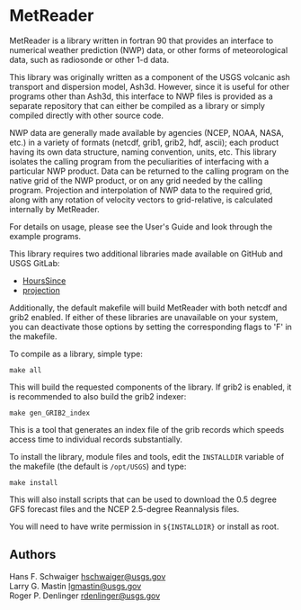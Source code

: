 MetReader
==========

MetReader is a library written in fortran 90 that provides an interface to
numerical weather prediction (NWP) data, or other forms of meteorological
data, such as radiosonde or other 1-d data.  

This library was originally written as a component of the USGS volcanic ash
transport and dispersion model, Ash3d.  However, since it is useful for
other programs other than Ash3d, this interface to NWP files is provided
as a separate repository that can either be compiled as a library or simply
compiled directly with other source code.

NWP data are generally made available by agencies (NCEP, NOAA, NASA, etc.)
in a variety of formats (netcdf, grib1, grib2, hdf, ascii); each product having
its own data structure, naming convention, units, etc.  This library 
isolates the calling program from the peculiarities of interfacing with
a particular NWP product.  Data can be returned to the calling program on
the native grid of the NWP product, or on any grid needed by the calling
program.  Projection and interpolation of NWP data to the required grid, along
with any rotation of velocity vectors to grid-relative, is calculated internally by 
MetReader.

For details on usage, please see the User's Guide and look through the example
programs.

This library requires two additional libraries made available on GitHub and USGS GitLab:

- [HoursSince](https://github.com/usgs/volcano-ash3d-hourssince)
- [projection](https://github.com/usgs/volcano-ash3d-projection)

Additionally, the default makefile will build MetReader with both netcdf and grib2
enabled.  If either of these libraries are unavailable on your system, you can
deactivate those options by setting the corresponding flags to 'F' in the makefile.

To compile as a library, simple type:

  `make all`

This will build the requested components of the library.  If grib2 is enabled, 
it is recommended to also build the grib2 indexer:

  `make gen_GRIB2_index`

This is a tool that generates an index file of the grib records which speeds
access time to individual records substantially.

To install the library, module files and tools, edit the `INSTALLDIR` variable of
the makefile (the default is `/opt/USGS`) and type:

  `make install`

This will also install scripts that can be used to download the 0.5 degree GFS
forecast files and the NCEP 2.5-degree Reannalysis files.

You will need to have write permission in `${INSTALLDIR}` or install as root.


Authors
-------

Hans F. Schwaiger <hschwaiger@usgs.gov>  
Larry G. Mastin <lgmastin@usgs.gov>  
Roger P. Denlinger <rdenlinger@usgs.gov>
